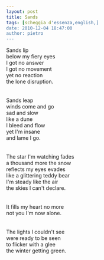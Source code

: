 ```yaml
---
layout: post
title: Sands
tags: [scheggia d'essenza,english,]
date: 2010-12-04 18:47:00
author: pietro
---
```

Sands lip <br/>below my fiery eyes<br/>I got no answer<br/>I got no movement<br/>yet no reaction<br/>the lone disruption.<br/><br/><br/>Sands leap<br/>winds come and go<br/>sad and slow<br/>like a dune<br/>I bleed and flow<br/>yet I'm insane<br/>and lame I go.<br/><br/><br/>The star I'm watching fades<br/>a thousand more the snow<br/>reflects my eyes evades<br/>like a glittering teddy bear<br/>I'm steady like the air<br/>the skies I can't declare.<br/><br/><br/>It fills my heart no more<br/>not you I'm now alone.<br/><br/><br/>The lights I couldn't see<br/>were ready to be seen<br/>to flicker with a glee<br/>the winter getting green.<br/>
